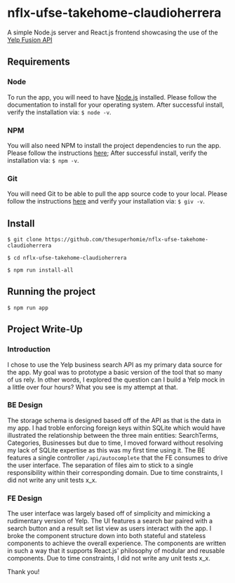 # nflx-ufse-takehome-claudioherrera

A simple Node.js server and React.js frontend showcasing the use of the [Yelp Fusion API](https://docs.developer.yelp.com/docs/fusion-intro)

## Requirements

### Node

To run the app, you will need to have [Node.js](https://nodejs.org/) installed. Please follow the documentation to install for your operating system.
After successful install, verify the installation via:
`$ node -v`.

### NPM

You will also need NPM to install the project dependencies to run the app. Please follow the instructions [here](https://docs.npmjs.com/downloading-and-installing-node-js-and-npm/); After successful install, verify the installation via:
`$ npm -v`.

### Git

You will need Git to be able to pull the app source code to your local. Please follow the instructions [here](https://git-scm.com/downloads) and verify your installation via:
`$ giv -v`.

## Install

`$ git clone https://github.com/thesuperhomie/nflx-ufse-takehome-claudioherrera`

`$ cd nflx-ufse-takehome-claudioherrera`

`$ npm run install-all`

## Running the project

`$ npm run app`

## Project Write-Up

### Introduction

I chose to use the Yelp business search API as my primary data source for the app. My goal was to prototype a basic version of the tool that so many of us rely. In other words, I explored the question can I build a Yelp mock in a little over four hours? What you see is my attempt at that.

### BE Design

The storage schema is designed based off of the API as that is the data in my app. I had troble enforcing foreign keys within SQLite which would have illustrated the relationship between the three main entities: SearchTerms, Categories, Businesses but due to time, I moved forward without resolving my lack of SQLite expertise as this was my first time using it. The BE features a single controller `/api/autocomplete` that the FE consumes to drive the user interface. The separation of files aim to stick to a single responsibility within their corresponding domain. Due to time constraints, I did not write any unit tests x_x.

### FE Design

The user interface was largely based off of simplicity and mimicking a rudimentary version of Yelp. The UI features a search bar paired with a search button and a result set list view as users interact with the app. I broke the component structure down into both stateful and stateless components to achieve the overall experience. The components are written in such a way that it supports React.js' philosophy of modular and reusable components. Due to time constraints, I did not write any unit tests x_x.

Thank you!
